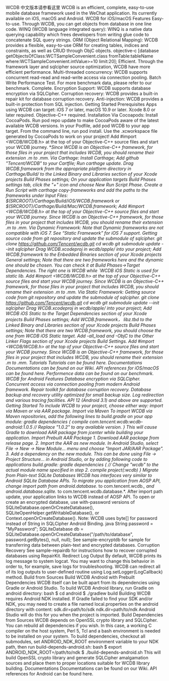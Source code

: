WCDB 中文版本请参看这里 WCDB is an efficient, complete, easy-to-use mobile database framework used in the WeChat application. Its currently available on iOS, macOS and Android. WCDB for iOS/macOS Features Easy-to-use. Through WCDB, you can get objects from database in one line code. WINQ (WCDB language integrated query): WINQ is a native data querying capability which frees developers from writing glue code to concatenate SQL query strings. ORM (Object Relational Mapping): WCDB provides a flexible, easy-to-use ORM for creating tables, indices and constraints, as well as CRUD through ObjC objects. objective-c [database getObjectsOfClass:WCTSampleConvenient.class fromTable:tableName where:WCTSampleConvenient.intValue>=10 limit:20]; Efficient. Through the framework layer and sqlcipher source optimization, WCDB have more efficient performance. Multi-threaded concurrency: WCDB supports concurrent read-read and read-write access via connection pooling. Batch Write Performance Test. For more benchmark data, please refer to our benchmark. Complete. Encryption Support: WCDB supports database encryption via SQLCipher. Corruption recovery: WCDB provides a built-in repair kit for database corruption recovery. Anti-injection: WCDB provides a built-in protection from SQL injection. Getting Started Prerequisites Apps using WCDB can target: iOS 7 or later, macOS 10.9 or later. Xcode 8.0 or later required. Objective-C++ required. Installation Via Cocoapods: Install CocoaPods. Run pod repo update to make CocoaPods aware of the latest available WCDB versions. In your Podfile, add pod WCDB to your app target. From the command line, run pod install. Use the .xcworkspace file generated by CocoaPods to work on your project! Add #import <WCDB/WCDB.h> at the top of your Objective-C++ source files and start your WCDB journey. **Since WCDB is an Objective-C++ framework, for those files in your project that includes WCDB, you should rename their extension .m to .mm. Via Carthage: Install Carthage; Add github "Tencent/WCDB" to your Cartfile; Run carthage update. Drag WCDB.framework from the appropriate platform directory in Carthage/Build/ to the Linked Binary and Libraries section of your Xcode projects Build Phases settings; On your application targets Build Phases settings tab, click the "+" icon and choose New Run Script Phase. Create a Run Script with carthage copy-frameworks and add the paths to the frameworks under Input Files: $(SRCROOT)/Carthage/Build/iOS/WCDB.framework or $(SRCROOT)/Carthage/Build/Mac/WCDB.framework; Add #import <WCDB/WCDB.h> at the top of your Objective-C++ source files and start your WCDB journey. Since WCDB is an Objective-C++ framework, for those files in your project that includes WCDB, you should rename their extension .m to .mm. Via Dynamic Framework: Note that Dynamic frameworks are not compatible with iOS 7. See “Static Framework” for iOS 7 support. Getting source code from git repository and update the submodule of sqlcipher. git clone https://github.com/Tencent/wcdb.git cd wcdb git submodule update --init sqlcipher Drag WCDB.xcodeproj in wcdb/apple/ into your project; Add WCDB.framework to the Enbedded Binaries section of your Xcode projects General settings; Note that there are two frameworks here and the dynamic one should be chosen. You can check it at Build Phases->Target Dependencies. The right one is WCDB while `WCDB iOS Static is used for static lib. Add #import <WCDB/WCDB.h> at the top of your Objective-C++ source files and start your WCDB journey. Since WCDB is an Objective-C++ framework, for those files in your project that includes WCDB, you should rename their extension .m to .mm. Via Static Framework: Getting source code from git repository and update the submodule of sqlcipher. git clone https://github.com/Tencent/wcdb.git cd wcdb git submodule update --init sqlcipher Drag WCDB.xcodeproj in wcdb/apple/ into your project; Add WCDB iOS Static to the Target Dependencies section of your Xcode projects Build Phases settings; Add WCDB.framework， libz.tbd to the Linked Binary and Libraries section of your Xcode projects Build Phases settings; Note that there are two WCDB.framework, you should choose the one from WCDB iOS Static target. Add -all_load and -ObjC to the Other Linker Flags section of your Xcode projects Build Settings. Add #import <WCDB/WCDB.h> at the top of your Objective-C++ source files and start your WCDB journey. Since WCDB is an Objective-C++ framework, for those files in your project that includes WCDB, you should rename their extension .m to .mm. Tutorials Tutorials can be found here. Documentations Documentations can be found on our Wiki. API references for iOS/macOS can be found here. Performence data can be found on our benchmark. WCDB for Android Features Database encryption via SQLCipher. Concurrent access via connection pooling from modern Android framework. Repair toolkit for database corruption recovery. Database backup and recovery utility optimized for small backup size. Log redirection and various tracing facilities. API 12 (Android 3.1) and above are supported. Getting Started To include WCDB to your project, choose either way: import via Maven or via AAR package. Import via Maven To import WCDB via Maven repositories, add the following lines to build.gradle on your app module: gradle dependencies { compile com.tencent.wcdb:wcdb-android:1.0.5 // Replace "1.0.2" to any available version. } This will cause Gradle to download AAR package from jcenter while building your application. Import Prebuilt AAR Package 1. Download AAR package from release page. 2. Import the AAR as new module. In Android Studio, select File -> New -> New Module... menu and choose "Import JAR/AAR Package". 3. Add a dependency on the new module. This can be done using File -> Project Structure... in Android Studio, or by adding following code to applications build.gradle: gradle dependencies { // Change "wcdb" to the actual module name specified in step 2. compile project(:wcdb) } Migrate from Plain-text SQLite Databases WCDB has interfaces very similar to Android SQLite Database APIs. To migrate you application from AOSP API, change import path from android.database.* to com.tencent.wcdb.*, and android.database.sqlite.* to com.tencent.wcdb.database.*. After import path update, your application links to WCDB instead of AOSP API. To open or create an encrypted database, use with-password versions of SQLiteDatabase.openOrCreateDatabase(), SQLiteOpenHelper.getWritableDatabase(), or Context.openOrCreateDatabase(). Note: WCDB uses byte[] for password instead of String in SQLCipher Android Binding. java String password = "MyPassword"; SQLiteDatabase db = SQLiteDatabase.openOrCreateDatabase("/path/to/database", password.getBytes(), null, null); See sample-encryptdb for sample for transferring data between plain-text and encrypted databases. Corruption Recovery See sample-repairdb for instructions how to recover corrupted databases using RepairKit. Redirect Log Output By default, WCDB prints its log message to system logcat. You may want to change this behavior in order to, for example, save logs for troubleshooting. WCDB can redirect all of its log outputs to user-defined routine using Log.setLogger(LogCallback) method. Build from Sources Build WCDB Android with Prebuilt Dependencies WCDB itself can be built apart from its dependencies using Gradle or Android Studio. To build WCDB Android library, run Gradle on android directory: bash $ cd android $ ./gradlew build Building WCDB requires Android NDK installed. If Gradle failed to find your SDK and/or NDK, you may need to create a file named local.properties on the android directory with content: sdk.dir=path/to/sdk ndk.dir=path/to/ndk Android Studio will do this for you when the project is imported. Build Dependencies from Sources WCDB depends on OpenSSL crypto library and SQLCipher. You can rebuild all dependencies if you wish. In this case, a working C compiler on the host system, Perl 5, Tcl and a bash environment is needed to be installed on your system. To build dependencies, checkout all submodules, set ANDROID_NDK_ROOT environment variable to your NDK path, then run build-depends-android.sh: bash $ export ANDROID_NDK_ROOT=/path/to/ndk $ ./build-depends-android.sh This will build OpenSSL crypto library and generate SQLCipher amalgamation sources and place them to proper locations suitable for WCDB library building. Documentations Documentations can be found on our Wiki. API references for Android can be found here.